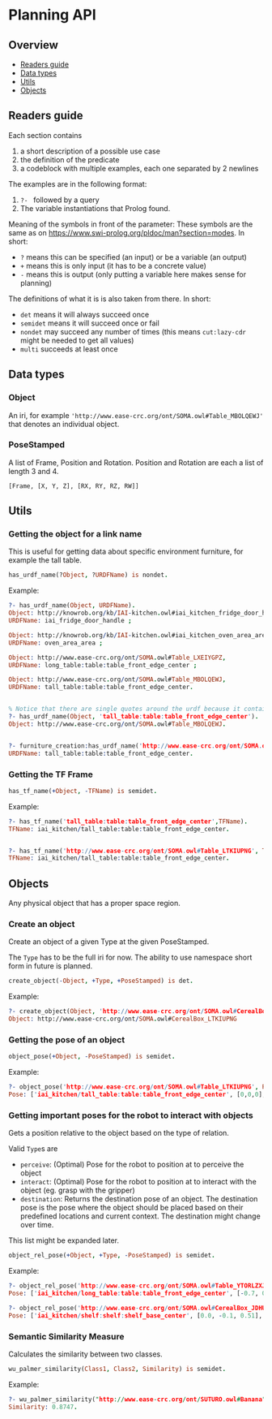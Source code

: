# Planning API

## Overview
- [Readers guide](#readers-guide)
- [Data types](#data-types)
- [Utils](#utils)
- [Objects](#objects)

## Readers guide
Each section contains
1. a short description of a possible use case
2. the definition of the predicate
3. a codeblock with multiple examples, each one separated by 2 newlines

The examples are in the following format:
1. `?- ` followed by a query
2. The variable instantiations that Prolog found.

Meaning of the symbols in front of the parameter:
These symbols are the same as on <https://www.swi-prolog.org/pldoc/man?section=modes>.
In short:
- `?` means this can be specified (an input) or be a variable (an output)
- `+` means this is only input (it has to be a concrete value)
- `-` means this is output (only putting a variable here makes sense for planning)

The definitions of what it is is also taken from there.
In short:
- `det` means it will always succeed once
- `semidet` means it will succeed once or fail
- `nondet` may succeed any number of times (this means `cut:lazy-cdr` might be needed to get all values)
- `multi` succeeds at least once

## Data types

### Object
An iri, for example `'http://www.ease-crc.org/ont/SOMA.owl#Table_MBOLQEWJ'` that denotes an individual object.

### PoseStamped
A list of Frame, Position and Rotation.
Position and Rotation are each a list of length 3 and 4.

`[Frame, [X, Y, Z], [RX, RY, RZ, RW]]`

## Utils

### Getting the object for a link name
This is useful for getting data about specific environment furniture, for example the tall table.

```prolog
has_urdf_name(?Object, ?URDFName) is nondet.
```

Example:
```prolog
?- has_urdf_name(Object, URDFName).
Object: http://knowrob.org/kb/IAI-kitchen.owl#iai_kitchen_fridge_door_handle,
URDFName: iai_fridge_door_handle ;

Object: http://knowrob.org/kb/IAI-kitchen.owl#iai_kitchen_oven_area_area,
URDFName: oven_area_area ;

Object: http://www.ease-crc.org/ont/SOMA.owl#Table_LXEIYGPZ,
URDFName: long_table:table:table_front_edge_center ;

Object: http://www.ease-crc.org/ont/SOMA.owl#Table_MBOLQEWJ,
URDFName: tall_table:table:table_front_edge_center.


% Notice that there are single quotes around the urdf because it contains non [a-z_] characters.
?- has_urdf_name(Object, 'tall_table:table:table_front_edge_center').
Object: http://www.ease-crc.org/ont/SOMA.owl#Table_MBOLQEWJ.


?- furniture_creation:has_urdf_name('http://www.ease-crc.org/ont/SOMA.owl#Table_MBOLQEWJ', URDFName).
URDFName: tall_table:table:table_front_edge_center.
```

### Getting the TF Frame

```prolog
has_tf_name(+Object, -TFName) is semidet.
```

Example:
```prolog
?- has_tf_name('tall_table:table:table_front_edge_center',TFName).
TFName: iai_kitchen/tall_table:table:table_front_edge_center.


?- has_tf_name('http://www.ease-crc.org/ont/SOMA.owl#Table_LTKIUPNG', TFName).
TFName: iai_kitchen/tall_table:table:table_front_edge_center.
```
## Objects
Any physical object that has a proper space region.

### Create an object

Create an object of a given Type at the given PoseStamped.

The `Type` has to be the full iri for now. The ability to use namespace short form in future is planned.
```prolog
create_object(-Object, +Type, +PoseStamped) is det.
```

Example:
```prolog
?- create_object(Object, 'http://www.ease-crc.org/ont/SOMA.owl#CerealBox', ['iai_kitchen/long_table:table:table_front_edge_center', [0,1,1], [0,0,0.70711,0.70711]]).
Object: http://www.ease-crc.org/ont/SOMA.owl#CerealBox_LTKIUPNG
```

### Getting the pose of an object

```prolog
object_pose(+Object, -PoseStamped) is semidet.
```

Example:
```prolog
?- object_pose('http://www.ease-crc.org/ont/SOMA.owl#Table_LTKIUPNG', Pose)
Pose: ['iai_kitchen/tall_table:table:table_front_edge_center', [0,0,0], [0,0,0,1]]
```

### Getting important poses for the robot to interact with objects

Gets a position relative to the object based on the type of relation.

Valid `Type`s are 
 - `perceive`: (Optimal) Pose for the robot to position at to perceive the object
 - `interact`: (Optimal) Pose for the robot to position at to interact with the object (eg. grasp with the gripper)
 - `destination`: Returns the destination pose of an object. The destination pose is the pose where the object should be placed based on their predefined locations and current context. The destination might change over time.
 
 This list might be expanded later.

```prolog
object_rel_pose(+Object, +Type, -PoseStamped) is semidet.
```

Example:
```prolog
?- object_rel_pose('http://www.ease-crc.org/ont/SOMA.owl#Table_YTORLZXJ', perceive, Pose).
Pose: ['iai_kitchen/long_table:table:table_front_edge_center', [-0.7, 0.0, 0.0], [0.0, 0.0, 0.0, 1.0]].

?- object_rel_pose('http://www.ease-crc.org/ont/SOMA.owl#CerealBox_JDHUPSME', destination, Pose).
Pose: ['iai_kitchen/shelf:shelf:shelf_base_center', [0.0, -0.1, 0.51], [0.0, 0.0, 0.0, 1.0]].
```

### Semantic Similarity Measure

Calculates the similarity between two classes.

```prolog
wu_palmer_similarity(Class1, Class2, Similarity) is semidet.
```

Example:
```prolog
?- wu_palmer_similarity("http://www.ease-crc.org/ont/SUTURO.owl#Banana", "http://www.ease-crc.org/ont/SUTURO.owl#Strawberry", Similarity).
Similarity: 0.8747.
```
